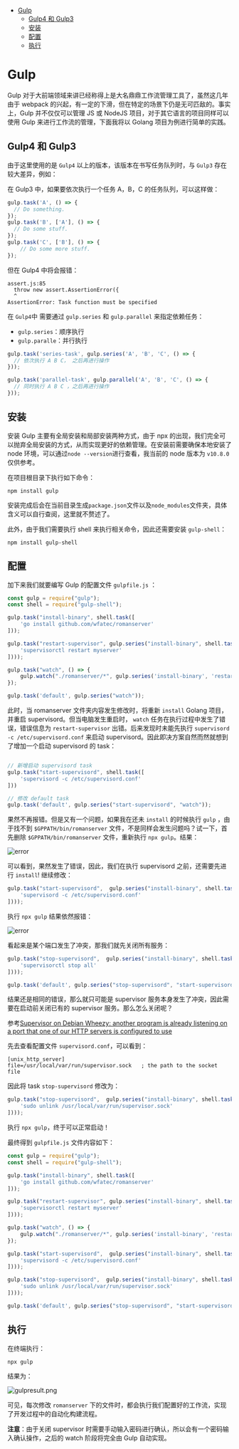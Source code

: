 <!-- TOC -->

- [Gulp](#gulp)
    - [Gulp4 和 Gulp3](#gulp4-和-gulp3)
    - [安装](#安装)
    - [配置](#配置)
    - [执行](#执行)

<!-- /TOC -->

# Gulp

Gulp 对于大前端领域来讲已经称得上是大名鼎鼎工作流管理工具了，虽然这几年由于 webpack 的兴起，有一定的下滑，但在特定的场景下仍是无可匹敌的。事实上，Gulp 并不仅仅可以管理 JS 或 NodeJS 项目，对于其它语言的项目同样可以使用 Gulp 来进行工作流的管理，下面我将以 Golang 项目为例进行简单的实践。

## Gulp4 和 Gulp3

由于这里使用的是 `Gulp4` 以上的版本，该版本在书写任务队列时，与 `Gulp3` 存在较大差异，例如：

在 Gulp3 中，如果要依次执行一个任务 A，B，C 的任务队列，可以这样做：

```js
gulp.task('A', () => {
  // Do something.
});
gulp.task('B', ['A'], () => {
  // Do some stuff.
});
gulp.task('C', ['B'], () => {
    // Do some more stuff.
});
```

但在 Gulp4 中将会报错：

```
assert.js:85
  throw new assert.AssertionError({
  ^
AssertionError: Task function must be specified
```
在 `Gulp4`中 需要通过 `gulp.series` 和 `gulp.parallel` 来指定依赖任务：

- `gulp.series`：顺序执行
- `gulp.paralle`：并行执行

```js
gulp.task('series-task', gulp.series('A', 'B', 'C', () => {
  // 依次执行 A B C， 之后再进行操作
}));
```

```js
gulp.task('parallel-task', gulp.parallel('A', 'B', 'C', () => {
  // 同时执行 A B C ，之后再进行操作
}));
```

## 安装

安装 Gulp 主要有全局安装和局部安装两种方式，由于 npx 的出现，我们完全可以抛弃全局安装的方式，从而实现更好的依赖管理。在安装前需要确保本地安装了 node 环境，可以通过`node --version`进行查看，我当前的 node 版本为 `v10.8.0` 仅供参考。

在项目根目录下执行如下命令：

```
npm install gulp
```

安装完成后会在当前目录生成`package.json`文件以及`node_modules`文件夹，具体含义可以自行查阅，这里就不赘述了。

此外，由于我们需要执行 shell 来执行相关命令，因此还需要安装 `gulp-shell`：

```
npm install gulp-shell
```

## 配置

加下来我们就要编写 Gulp 的配置文件 `gulpfile.js` ：

```js
const gulp = require("gulp");
const shell = require("gulp-shell");

gulp.task("install-binary", shell.task([
    'go install github.com/wfatec/romanserver'
]));

gulp.task("restart-supervisor", gulp.series("install-binary", shell.task([
    'supervisorctl restart myserver'
])));

gulp.task("watch", () => {
    gulp.watch("./romanserver/*", gulp.series('install-binary', 'restart-supervisor'));
});

gulp.task('default', gulp.series("watch"));

```

此时，当 romanserver 文件夹内容发生修改时，将重新 `install` Golang 项目，并重启 supervisord。但当电脑发生重启时， `watch` 任务在执行过程中发生了错误，错误信息为 `restart-supervisor` 出错。后来发现时未能先执行 `supervisord -c /etc/supervisord.conf` 来启动 supervisord。因此即决方案自然而然就想到了增加一个启动 supervisord 的 task：

```js

// 新增启动 supervisord task
gulp.task("start-supervisord", shell.task([
    'supervisord -c /etc/supervisord.conf'
]))

// 修改 default task
gulp.task('default', gulp.series("start-supervisord", "watch"));
```

果然不再报错。但是又有一个问题，如果我在还未 `install` 的时候执行 `gulp` ，由于找不到 `$GPPATH/bin/romanserver` 文件，不是同样会发生问题吗？试一下，首先删除 `$GPPATH/bin/romanserver` 文件，重新执行 `npx gulp`。结果：

![error](./assets/error.png)

可以看到，果然发生了错误，因此，我们在执行 supervisord 之前，还需要先进行 `install`! 继续修改：

```js
gulp.task("start-supervisord",  gulp.series("install-binary", shell.task([
    'supervisord -c /etc/supervisord.conf'
])));
```

执行 `npx gulp` 结果依然报错：

![error](./assets/error.png)

看起来是某个端口发生了冲突，那我们就先关闭所有服务：

```js
gulp.task("stop-supervisord",  gulp.series("install-binary", shell.task([
    'supervisorctl stop all'
])));

gulp.task('default', gulp.series("stop-supervisord", "start-supervisord", 'watch'));
```

结果还是相同的错误，那么就只可能是 supervisor 服务本身发生了冲突，因此需要在启动前关闭已有的 supervisor 服务。那么怎么关闭呢？

参考[Supervisor on Debian Wheezy: another program is already listening on a port that one of our HTTP servers is configured to use
](https://stackoverflow.com/questions/25121838/supervisor-on-debian-wheezy-another-program-is-already-listening-on-a-port-that/25200328)

先去查看配置文件 `supervisord.conf`，可以看到：

```
[unix_http_server]
file=/usr/local/var/run/supervisor.sock   ; the path to the socket file
```

因此将 task `stop-supervisord` 修改为：

```js
gulp.task("stop-supervisord",  gulp.series("install-binary", shell.task([
    'sudo unlink /usr/local/var/run/supervisor.sock'
])));
```

执行 `npx gulp`，终于可以正常启动！

最终得到 `gulpfile.js` 文件内容如下：

```js
const gulp = require("gulp");
const shell = require("gulp-shell");

gulp.task("install-binary", shell.task([
    'go install github.com/wfatec/romanserver'
]));

gulp.task("restart-supervisor", gulp.series("install-binary", shell.task([
    'supervisorctl restart myserver'
])));

gulp.task("watch", () => {
    gulp.watch("./romanserver/*", gulp.series('install-binary', 'restart-supervisor'));
});

gulp.task("start-supervisord",  gulp.series("install-binary", shell.task([
    'supervisord -c /etc/supervisord.conf'
])));

gulp.task("stop-supervisord",  gulp.series("install-binary", shell.task([
    'sudo unlink /usr/local/var/run/supervisor.sock'
])));

gulp.task('default', gulp.series("stop-supervisord", "start-supervisord", 'watch'));
```



## 执行

在终端执行：

```
npx gulp
```

结果为：

![gulpresult.png](./assets/gulpresult.png)

可见，每次修改 `romanserver` 下的文件时，都会执行我们配置好的工作流，实现了开发过程中的自动化构建流程。

**注意**：由于关闭 supervisor 时需要手动输入密码进行确认，所以会有一个密码输入确认操作，之后的 watch 阶段将完全由 Gulp 自动实现。
